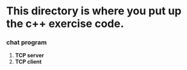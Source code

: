 # This directory is where you put up the c++ exercise code.

### chat program
1. __TCP server__
2. __TCP client__